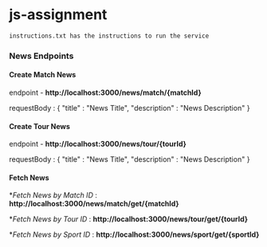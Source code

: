 # js-assignment
````
instructions.txt has the instructions to run the service

````
### News Endpoints


#### Create Match News

endpoint - **http://localhost:3000/news/match/{matchId}**

requestBody :
{
    "title" : "News Title",
    "description" : "News Description"
}



#### Create Tour News

endpoint - **http://localhost:3000/news/tour/{tourId}**

requestBody :
{
    "title" : "News Title",
    "description" : "News Description"
}




#### Fetch News

**Fetch News by Match ID* : **http://localhost:3000/news/match/get/{matchId}**

**Fetch News by Tour ID* : **http://localhost:3000/news/tour/get/{tourId}**

**Fetch News by Sport ID* : **http://localhost:3000/news/sport/get/{sportId}**
